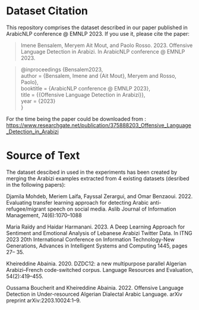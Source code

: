 # Dataset Citation

This repository comprises the dataset described in our paper published in ArabicNLP conference @ EMNLP 2023. If you use it, please cite the paper:

> Imene Bensalem, Meryem Ait Mout, and Paolo Rosso. 2023. Offensive Language Detection in Arabizi. In ArabicNLP conference @ EMNLP 2023.

> @inproceedings {Bensalem2023,  
> author = {Bensalem, Imene and {Ait Mout}, Meryem and Rosso, Paolo},  
> booktitle = {ArabicNLP conference @ EMNLP 2023},  
> title = {{Offensive Language Detection in Arabizi}},  
> year = {2023}  
> }

For the time being the paper could be downloaded from : https://www.researchgate.net/publication/375888203_Offensive_Language_Detection_in_Arabizi

# Source of Text

The dataset descibed in used in the experiments has been created by merging the Arabizi examples extracted from 4 existing datasets (desribed in the following papers):

Djamila Mohdeb, Meriem Laifa, Fayssal Zerargui, and Omar Benzaoui. 2022. Evaluating transfer learning approach for detecting Arabic anti-refugee/migrant speech on social media. Aslib Journal of Information Management, 74(6):1070–1088

Maria Raïdy and Haidar Harmanani. 2023. A Deep Learning Approach for Sentiment and Emotional Analysis of Lebanese Arabizi Twitter Data. In ITNG 2023 20th International Conference on Information Technology-New Generations, Advances in Intelligent Systems and Computing 1445, pages 27– 35.

Kheireddine Abainia. 2020. DZDC12: a new multipurpose parallel Algerian Arabizi–French code-switched corpus. Language Resources and Evaluation, 54(2):419–455.

Oussama Boucherit and Kheireddine Abainia. 2022. Offensive Language Detection in Under-resourced Algerian Dialectal Arabic Language. arXiv preprint arXiv:2203.10024:1–9.

